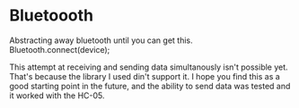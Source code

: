# Bluetoooth
Abstracting away bluetooth until you can get this. Bluetooth.connect(device);

This attempt at receiving and sending data simultanously isn't possible yet.
That's because the library I used din't support it.
I hope you find this as a good starting point in the future,
and the ability to send data was tested and it worked with the HC-05.
